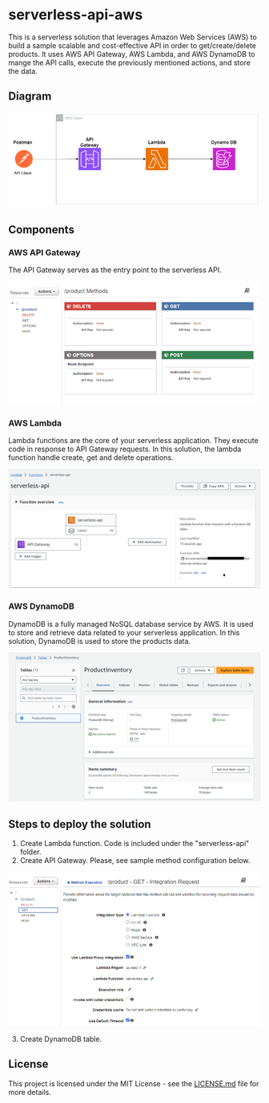 # serverless-api-aws

This is a serverless solution that leverages Amazon Web Services (AWS) to build a sample scalable and cost-effective API in order to get/create/delete products. It uses AWS API Gateway, AWS Lambda, and AWS DynamoDB to mange the API calls, execute the previously mentioned actions, and store the data.

## Diagram

![Serverless Architecture Diagram](images/serverless-api-aws-diagram.png)

## Components

### AWS API Gateway

The API Gateway serves as the entry point to the serverless API.

![API Gateway](images/api-gateway.png)

### AWS Lambda

Lambda functions are the core of your serverless application. They execute code in response to API Gateway requests. In this solution, the lambda function handle create, get and delete operations.

![Lambda](images/lambda.png)

### AWS DynamoDB

DynamoDB is a fully managed NoSQL database service by AWS. It is used to store and retrieve data related to your serverless application. In this solution, DynamoDB is used to store the products data.

![Lambda](images/dynamoDB.png)

## Steps to deploy the solution

1. Create Lambda function. Code is included under the "serverless-api" folder.
2. Create API Gateway. Please, see sample method configuration below.

![API Gateway](images/api-gateway-product-get-method.png)

3. Create DynamoDB table.

## License

This project is licensed under the MIT License - see the [LICENSE.md](LICENSE.md) file for more details.